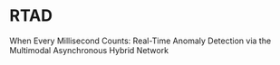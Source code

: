 # RTAD
When Every Millisecond Counts: Real-Time Anomaly Detection via the Multimodal Asynchronous Hybrid Network
